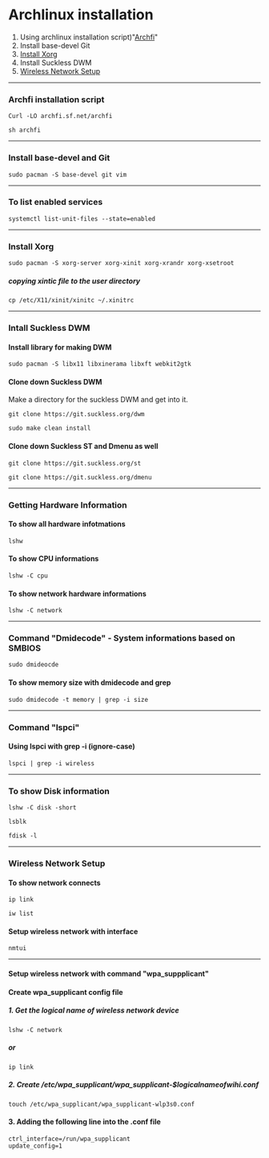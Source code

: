 # Archlinux installation 

1. Using archlinux installation script)"[Archfi](https://github.com/MatMoul/archfi)"
1. Install base-devel Git 
1. [Install Xorg](#install-xorg) 
1. Install Suckless DWM
1. [Wireless Network Setup](#wireless-network-setup)
---

### Archfi installation script 

`Curl -LO archfi.sf.net/archfi`

`sh archfi`



---

### Install base-devel and Git 
`sudo pacman -S base-devel git vim`



---

### To list enabled services

```
systemctl list-unit-files --state=enabled
```

---
### Install Xorg


`sudo pacman -S xorg-server xorg-xinit xorg-xrandr xorg-xsetroot`


##### copying xintic file to the user directory

`cp /etc/X11/xinit/xinitc ~/.xinitrc`

---
### Intall Suckless DWM

#### Install library for making DWM

`sudo pacman -S libx11 libxinerama libxft webkit2gtk`

#### Clone down Suckless DWM

Make a directory for the suckless DWM and get into it.

`git clone https://git.suckless.org/dwm`

`sudo make clean install`

#### Clone down Suckless ST and Dmenu as well

`git clone https://git.suckless.org/st`

`git clone https://git.suckless.org/dmenu`

---
### Getting Hardware Information 
#### To show all hardware infotmations
```
lshw 
```
#### To show CPU informations
```
lshw -C cpu
```
#### To show network hardware informations
```
lshw -C network
```
---

### Command "Dmidecode" - System informations based on SMBIOS
```
sudo dmideocde
```
#### To show memory size with dmidecode and grep
```
sudo dmidecode -t memory | grep -i size
```
---
### Command "lspci"
#### Using lspci with grep -i (ignore-case)
```
lspci | grep -i wireless
```
---
### To show Disk information
```
lshw -C disk -short
```
```
lsblk
```
```
fdisk -l 
```
---
### Wireless Network Setup
#### To show network connects
```
ip link
```
```
iw list
```


#### Setup wireless network with interface
```
nmtui
```
---
#### Setup wireless network with command "wpa_suppplicant"
#### Create wpa_supplicant config file
##### 1. Get the logical name of wireless network device

```
lshw -C network
```
#####    or 	

```
ip link
```

##### 2. Create /etc/wpa_supplicant/wpa_supplicant-$logicalnameofwihi.conf
```
touch /etc/wpa_supplicant/wpa_supplicant-wlp3s0.conf
```
#### 3. Adding the following line into the .conf file
```
ctrl_interface=/run/wpa_supplicant
update_config=1
```









